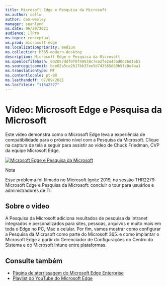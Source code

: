 ```yaml
---
title: Microsoft Edge e Pesquisa da Microsoft
ms.author: collw
author: dan-wesley
manager: seanlynd
ms.date: 06/29/2021
audience: ITPro
ms.topic: conceptual
ms.prod: microsoft-edge
ms.localizationpriority: medium
ms.collection: M365-modern-desktop
description: Microsoft Edge e Pesquisa da Microsoft
ms.openlocfilehash: 0d2057ddf0f0f48938c7ea2fe2a43bd0d26d1ab1
ms.sourcegitcommit: bce02a5ce2617bb37ee5d743365d50b5fc8e4aa1
ms.translationtype: MT
ms.contentlocale: pt-BR
ms.lasthandoff: 07/09/2021
ms.locfileid: "11642577"
---
```

# <a name="video-microsoft-edge-and-microsoft-search"></a>Vídeo: Microsoft Edge e Pesquisa da Microsoft

Este vídeo demonstra como o Microsoft Edge leva a experiência de compatibilidade para o próximo nível com a Pesquisa da Microsoft. Clique na captura de tela a seguir para assistir ao vídeo de Chuck Friedman, CVP da equipe Microsoft Edge.

[![Microsoft Edge e Pesquisa da Microsoft](https://res.cloudinary.com/marcomontalbano/image/upload/v1592253564/video_to_markdown/images/youtube--7LfNqmJkeTM-c05b58ac6eb4c4700831b2b3070cd403.jpg)](http://www.youtube.com/watch?v=7LfNqmJkeTM "Microsoft Edge and Microsoft Search")

> [!NOTE]
> Esse problema foi filmado no Microsoft Ignite 2019, na sessão THR2279: Microsoft Edge e Pesquisa da Microsoft: concluir o tour para usuários e administradores de TI.

## <a name="about-the-video"></a>Sobre o vídeo

A Pesquisa da Microsoft adiciona resultados de pesquisa da intranet integrados e personalizados para sites, pessoas, arquivos e muito mais em toda o Edge no PC, Mac e celular. Por fim, vamos mostrar como configurar a Pesquisa da Microsoft como parte do Microsoft 365. e como implantar o Microsoft Edge a partir do Gerenciador de Configurações do Centro do Sistema e do Microsoft Intune entre plataformas.

## <a name="see-also"></a>Consulte também

- [Página de aterrissagem do Microsoft Edge Enterprise](https://aka.ms/EdgeEnterprise)
- [Playlist do YouTube do Microsoft Edge](https://www.youtube.com/playlist?list=PLXtHYVsvn_b-uXh1tMeYpT-0iD8tD3tFy)
